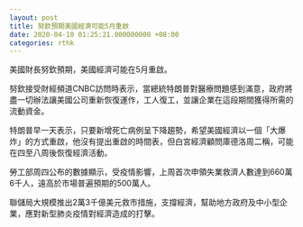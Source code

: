 ```yaml
---
layout: post
title: 努欽預期美國經濟可能5月重啟
date: 2020-04-10 01:25:21.000000000 +08:00
categories: rthk
---
```


美國財長努欽預期，美國經濟可能在5月重啟。

努欽接受財經頻道CNBC訪問時表示，當總統特朗普對醫療問題感到滿意，政府將盡一切辦法讓美國公司重新恢復運作，工人復工，並讓企業在這段期間獲得所需的流動資金。

特朗普早一天表示，只要新增死亡病例呈下降趨勢，希望美國經濟以一個「大爆炸」的方式重啟，他沒有提出重啟的時間表，但白宮經濟顧問庫德洛周二稱，可能在四至八周後恢復經濟活動。

勞工部周四公布的數據顯示，受疫情影響，上周首次申領失業救濟人數達到660萬6千人，遠高於市場普遍預期的500萬人。

聯儲局大規模推出2萬3千億美元救市措施，支撐經濟，幫助地方政府及中小型企業，應對新型肺炎疫情對經濟造成的打擊。
